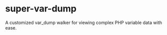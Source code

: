 super-var-dump
==============

A customized var_dump walker for viewing complex PHP variable data with ease.